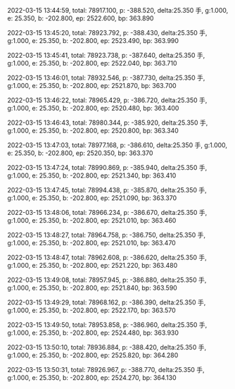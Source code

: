 2022-03-15 13:44:59, total: 78917.100, p: -388.520, delta:25.350 手, g:1.000, e: 25.350, b: -202.800, ep: 2522.600, bp: 363.890

2022-03-15 13:45:20, total: 78923.792, p: -388.430, delta:25.350 手, g:1.000, e: 25.350, b: -202.800, ep: 2523.490, bp: 363.990

2022-03-15 13:45:41, total: 78923.738, p: -387.640, delta:25.350 手, g:1.000, e: 25.350, b: -202.800, ep: 2522.040, bp: 363.710

2022-03-15 13:46:01, total: 78932.546, p: -387.730, delta:25.350 手, g:1.000, e: 25.350, b: -202.800, ep: 2521.870, bp: 363.700

2022-03-15 13:46:22, total: 78965.429, p: -386.720, delta:25.350 手, g:1.000, e: 25.350, b: -202.800, ep: 2520.480, bp: 363.400

2022-03-15 13:46:43, total: 78980.344, p: -385.920, delta:25.350 手, g:1.000, e: 25.350, b: -202.800, ep: 2520.800, bp: 363.340

2022-03-15 13:47:03, total: 78977.168, p: -386.610, delta:25.350 手, g:1.000, e: 25.350, b: -202.800, ep: 2520.350, bp: 363.370

2022-03-15 13:47:24, total: 78990.869, p: -385.940, delta:25.350 手, g:1.000, e: 25.350, b: -202.800, ep: 2521.340, bp: 363.410

2022-03-15 13:47:45, total: 78994.438, p: -385.870, delta:25.350 手, g:1.000, e: 25.350, b: -202.800, ep: 2521.090, bp: 363.370

2022-03-15 13:48:06, total: 78966.234, p: -386.670, delta:25.350 手, g:1.000, e: 25.350, b: -202.800, ep: 2521.010, bp: 363.460

2022-03-15 13:48:27, total: 78964.758, p: -386.750, delta:25.350 手, g:1.000, e: 25.350, b: -202.800, ep: 2521.010, bp: 363.470

2022-03-15 13:48:47, total: 78962.608, p: -386.620, delta:25.350 手, g:1.000, e: 25.350, b: -202.800, ep: 2521.220, bp: 363.480

2022-03-15 13:49:08, total: 78957.945, p: -386.880, delta:25.350 手, g:1.000, e: 25.350, b: -202.800, ep: 2521.840, bp: 363.590

2022-03-15 13:49:29, total: 78968.162, p: -386.390, delta:25.350 手, g:1.000, e: 25.350, b: -202.800, ep: 2522.170, bp: 363.570

2022-03-15 13:49:50, total: 78953.858, p: -386.960, delta:25.350 手, g:1.000, e: 25.350, b: -202.800, ep: 2524.480, bp: 363.930

2022-03-15 13:50:10, total: 78936.884, p: -388.420, delta:25.350 手, g:1.000, e: 25.350, b: -202.800, ep: 2525.820, bp: 364.280

2022-03-15 13:50:31, total: 78926.967, p: -388.770, delta:25.350 手, g:1.000, e: 25.350, b: -202.800, ep: 2524.270, bp: 364.130
